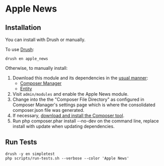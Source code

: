 # Apple News

## Installation

You can install with Drush or manually.

To use [Drush](https://github.com/drush-ops/drush):

```shell
drush en apple_news
```

Otherwise, to manually install:

1.  Download this module and its dependencies in the [usual manner](https://www.drupal.org/documentation/install/modules-themes):
    -   [Composer Manager](https://www.drupal.org/project/composer_manager)
    -   [Entity](https://www.drupal.org/project/entity)
2.  Visit `admin/modules` and enable the Apple News module.
3.  Change into the the "Composer File Directory" as configured in Composer Manager's settings page which is where the consolidated composer.json file was generated.
4.  If necessary, [download and install the Composer tool](https://getcomposer.org/doc/00-intro.md#installation-linux-unix-osx).
5.  Run php composer.phar install --no-dev on the command line, replace install with update when updating dependencies.

## Run Tests

```shell
drush -y en simpletest
php scripts/run-tests.sh --verbose --color 'Apple News'
```

